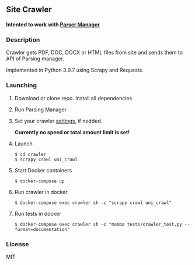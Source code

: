 ## Site Crawler 

#### Intented to work with [Parser Manager](https://github.com/mechnicov/parser-manager)

### Description

Crawler gets PDF, DOC, DOCX or HTML files from site and sends them to API of Parsing manager.

Implemented in Python 3.9.7 using Scrapy and Requests.

### Launching

1. Download or clone repo. Install all dependencies
   
2. Run Parsing Manager
   
3. Set your crawler [settings](https://github.com/WhiteSpirt25/UniCrawler/blob/master/uni_parsing/uni_parsing/settings.py), if nedded.
   
   **Currently no speed or total amount limit is set!**

4. Launch

    ```console
   $ cd crawler
   $ scrapy crawl uni_crawl
   ```

5. Start Docker containers

   ```
   $ docker-compose up
   ```

6. Run crawler in docker

   ```
   $ docker-compose exec crawler sh -c "scrapy crawl uni_crawl"
   ```

7. Run tests in docker

   ```
   $ docker-compose exec crawler sh -c "mamba tests/crawler_test.py --format=documentation"
   ```

### License

MIT 
